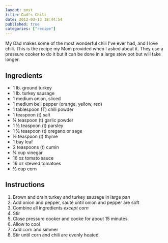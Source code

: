 ```yaml
---
layout: post
title: Dad's Chili
date: 2012-03-13 18:44:54
published: true
categories: ["recipe"]
---
```


My Dad makes some of the most wonderful chili I've ever had, and I love chili. This is the recipe my Mom provided when I asked about it. They use a pressure cooker to do it but it can be done in a large stew pot but will take longer.
 
## Ingredients

* 1 lb. ground turkey
* 1 lb. turkey sausage
* 1 medium onion, sliced
* 1 medium bell pepper (orange, yellow, red)
* 1 tablespoon (T) chili powder
* 1 teaspoon (t) salt
* &frac14; teaspoon (t) garlic powder
* 1 &frac12; teaspoon (t) parsley
* 1 &frac12; teaspoon (t) oregano or sage
* &frac12; teaspoon (t) thyme
* 1 bay leaf
* 2 teaspoons (t) cumin
* &frac14; cup vinegar
* 16 oz tomato sauce
* 16 oz stewed tomatoes
* &frac12; cup corn

## Instructions

1. Brown and drain turkey and turkey sausage in large pan
1. Add onion and pepper, sauté until onion and pepper are soft
1. Combine all ingredients *except corn*
1. Stir
1. Close pressure cooker and cooke for about 15 minutes
1. Allow to cool
1. Add corn and simmer
1. Stir until corn and chili are evenly heated